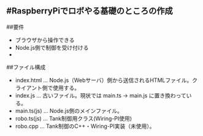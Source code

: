 #RaspberryPiでロボやる基礎のところの作成
----------------------

##要件

* ブラウザから操作できる
* Node.js側で制御を受け付ける
* 

##ファイル構成

* index.html ... Node.js（Webサーバ）側から送信されるHTMLファイル。クライアント側で使用する。
* index.js ... 古いファイル。現状では main.ts → main.js に置き換わっている。
* main.ts(js) ... Node.js側のメインファイル。
* robo.ts(js) ... Tank制御用クラス(Wiring-PI使用)
* robo.cpp ... Tank制御のC++・Wiring-PI実装（未使用）。

